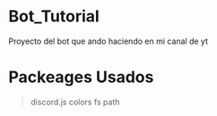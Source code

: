 # Bot_Tutorial
Proyecto del bot que ando haciendo en mi canal de yt

# Packeages Usados
> discord.js
> colors
> fs
> path

